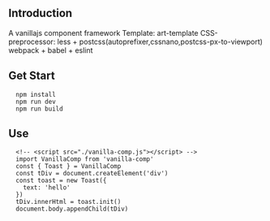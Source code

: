 ## Introduction
A vanillajs component framework
Template: art-template
CSS-preprocessor: less + postcss(autoprefixer,cssnano,postcss-px-to-viewport)
webpack + babel + eslint

## Get Start
```
  npm install
  npm run dev
  npm run build
```

## Use
```
  <!-- <script src="./vanilla-comp.js"></script> -->
  import VanillaComp from 'vanilla-comp'
  const { Toast } = VanillaComp
  const tDiv = document.createElement('div')
  const toast = new Toast({
    text: 'hello'
  })
  tDiv.innerHtml = toast.init()
  document.body.appendChild(tDiv)
```